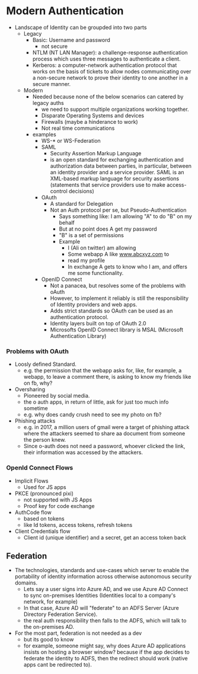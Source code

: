 # Modern Authentication

- Landscape of Identity can be groupded into two parts
  - Legacy
    - Basic: Username and password
      - not secure
    - NTLM (NT LAN Manager): a challenge-response authentication process which uses three messages to authenticate a client.
    - Kerberos: a computer-network authentication protocol that works on the basis of tickets to allow nodes communicating over a non-secure network to prove their identity to one another in a secure manner.
  - Modern
    - Needed because none of the below scenarios can catered by legacy auths
      - we need to support multiple organizations working together.
      - Disparate Operating Systems and devices
      - Firewalls (maybe a hinderance to work)
      - Not real time communications
    - examples
      - WS-\* or WS-Federation
      - SAML
        - Security Assertion Markup Language
        - is an open standard for exchanging authentication and authorization data between parties, in particular, between an identity provider and a service provider. SAML is an XML-based markup language for security assertions (statements that service providers use to make access-control decisions)
      - OAuth
        - A standard for Delegation
        - Not an Auth protocol per se, but Pseudo-Authentication
          - Says something like: I am allowing "A" to do "B" on my behalf
          - But at no point does A get my password
          - "B" is a set of permissions
          - Example
            - I (Ali on twitter) am allowing
            - Some webapp A like www.abcxyz.com to
            - read my profile
            - In exchange A gets to know who I am, and offers me some functionality.
      - OpenID Connect
        - Not a panacea, but resolves some of the problems with oAuth
        - However, to implement it reliably is still the responsibility of Identity providers and web apps.
        - Adds strict standards so OAuth can be used as an authentication protocol.
        - Identity layers built on top of OAuth 2.0
        - Microsofts OpenID Connect library is MSAL (Microsoft Authentication Library)

### Problems with OAuth

- Loosly defined Standard.
  - e.g. the permission that the webapp asks for, like, for example, a webapp, to leave a comment there, is asking to know my friends like on fb, why?
- Oversharing
  - Pioneered by social media.
  - the o auth apps, in return of little, ask for just too much info sometime
  - e.g. why does candy crush need to see my photo on fb?
- Phishing attacks
  - e.g. in 2017, a million users of gmail were a target of phishing attack where the attackers seemed to share aa document from someone the person knew.
  - Since o-auth does not need a password, whoever clicked the link, their information was accessed by the attackers.

### OpenId Connect Flows

- Implicit Flows
  - Used for JS apps
- PKCE (pronounced pixi)
  - not supported with JS Apps
  - Proof key for code exchange
- AuthCode flow
  - based on tokens
  - like Id tokens, access tokens, refresh tokens
- Client Credentials flow
  - Client id (unique identifier) and a secret, get an access token back

## Federation

- The technologies, standards and use-cases which server to enable the portability of identity information across otherwise autonomous security domains.
  - Lets say a user signs into Azure AD, and we use Azure AD Connect to sync on-premises Identities (Identities local to a company's network, for example)
  - In that case, Azure AD will "federate" to an ADFS Server (Azure Directory Federation Service).
  - the real auth responsibility then falls to the ADFS, which will talk to the on-premises AD.
- For the most part, federation is not needed as a dev
  - but its good to know
  - for example, someone might say, why does Azure AD applications insists on hosting a browser window? because if the app decides to federate the identity to ADFS, then the redirect should work (native apps cant be redirected to).
